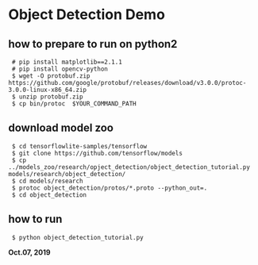 # Object Detection Demo

## how to prepare to run on python2  

```
 # pip install matplotlib==2.1.1  
 # pip install opencv-python
 $ wget -O protobuf.zip https://github.com/google/protobuf/releases/download/v3.0.0/protoc-3.0.0-linux-x86_64.zip
 $ unzip protobuf.zip
 $ cp bin/protoc  $YOUR_COMMAND_PATH
```

## download model zoo  

```
 $ cd tensorflowlite-samples/tensorflow  
 $ git clone https://github.com/tensorflow/models
 $ cp ../models_zoo/research/opject_detection/object_detection_tutorial.py models/research/object_detection/
 $ cd models/research
 $ protoc object_detection/protos/*.proto --python_out=.
 $ cd object_detection
```

## how to run  

```
 $ python object_detection_tutorial.py
```

**Oct.07, 2019**  

